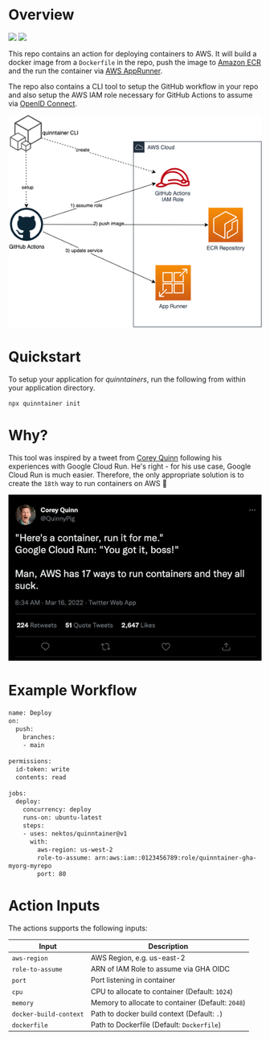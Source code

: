 # Overview

[![](https://img.shields.io/github/v/release/nektos/quinntainer?style=flat-square)](https://github.com/nektos/quinntainer/releases/latest) [![](https://img.shields.io/npm/v/quinntainer?style=flat-square)](https://www.npmjs.com/package/quinntainer)

This repo contains an action for deploying containers to AWS. It will build a docker image from a `Dockerfile` in the repo, push the image to [Amazon ECR](https://aws.amazon.com/ecr/) and the run the container via [AWS AppRunner](https://aws.amazon.com/apprunner/).

The repo also contains a CLI tool to setup the GitHub workflow in your repo and also setup the AWS IAM role necessary for GitHub Actions to assume via [OpenID Connect](https://docs.github.com/en/actions/deployment/security-hardening-your-deployments/configuring-openid-connect-in-amazon-web-services).

![](overview.png)

# Quickstart

To setup your application for _quinntainers_, run the following from within your application directory.

```
npx quinntainer init
```

# Why?

This tool was inspired by a tweet from [Corey Quinn](https://twitter.com/QuinnyPig) following his experiences with Google Cloud Run. He's right - for his use case, Google Cloud Run is much easier. Therefore, the only appropriate solution is to create the `18th` way to run containers on AWS 🚀

![](why.png)

# Example Workflow

```
name: Deploy
on:
  push:
    branches: 
    - main

permissions:
  id-token: write
  contents: read

jobs:
  deploy:
    concurrency: deploy
    runs-on: ubuntu-latest
    steps:
    - uses: nektos/quinntainer@v1
      with: 
        aws-region: us-west-2
        role-to-assume: arn:aws:iam::0123456789:role/quinntainer-gha-myorg-myrepo
        port: 80
```

# Action Inputs

The actions supports the following inputs:

| Input | Description |
| ----- | ----------- | 
| `aws-region` | AWS Region, e.g. us-east-2 |
| `role-to-assume` | ARN of IAM Role to assume via GHA OIDC |
| `port` | Port listening in container |
| `cpu` | CPU to allocate to container (Default: `1024`) |
| `memory` | Memory to allocate to container (Default: `2048`) |
| `docker-build-context` | Path to docker build context (Default: `.`) |
| `dockerfile` | Path to Dockerfile (Default: `Dockerfile`) |
